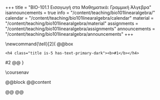 +++
title = "ΒΙΟ-101.1 Εισαγωγή στα Μαθηματικά: Γραμμική Άλγεβρα"
isannouncements = true
info = "/content/teaching/bio101linearalgebra/"
calendar = "/content/teaching/bio101linearalgebra/calendar"
material = "/content/teaching/bio101linearalgebra/material"
assignments = "/content/teaching/bio101linearalgebra/assignments"
announcements = "/content/teaching/bio101linearalgebra/announcements"
+++

\newcommand{\tell}[2]{
@@box
~~~ 
<h4 class="title is-5 has-text-primary-dark"><b>#1</b></h4>
~~~ 
#2
@@
}

\coursenav

@@block
@@content


@@
@@
